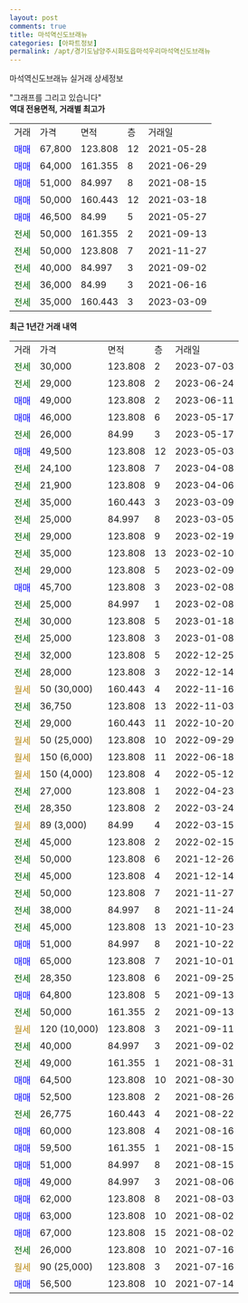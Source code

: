 ```yaml
---
layout: post
comments: true
title: 마석역신도브래뉴
categories: [아파트정보]
permalink: /apt/경기도남양주시화도읍마석우리마석역신도브래뉴
---
```


마석역신도브래뉴 실거래 상세정보

<script type="text/javascript">
  google.charts.load('current', {'packages':['line', 'corechart']});
  google.charts.setOnLoadCallback(drawChart);

  function drawChart() {
    var data = new google.visualization.DataTable();
    data.addColumn('date', '거래일');
    data.addColumn('number', "매매");
    data.addColumn('number', "전세");
    data.addColumn('number', "전매");

    data.addRows([[new Date(Date.parse("2023-07-03")), null, 30000, null], [new Date(Date.parse("2023-06-24")), null, 29000, null], [new Date(Date.parse("2023-06-11")), 49000, null, null], [new Date(Date.parse("2023-05-17")), 46000, null, null], [new Date(Date.parse("2023-05-17")), null, 26000, null], [new Date(Date.parse("2023-05-03")), 49500, null, null], [new Date(Date.parse("2023-04-08")), null, 24100, null], [new Date(Date.parse("2023-04-06")), null, 21900, null], [new Date(Date.parse("2023-03-09")), null, 35000, null], [new Date(Date.parse("2023-03-05")), null, 25000, null], [new Date(Date.parse("2023-02-19")), null, 29000, null], [new Date(Date.parse("2023-02-10")), null, 35000, null], [new Date(Date.parse("2023-02-09")), null, 29000, null], [new Date(Date.parse("2023-02-08")), 45700, null, null], [new Date(Date.parse("2023-02-08")), null, 25000, null], [new Date(Date.parse("2023-01-18")), null, 30000, null], [new Date(Date.parse("2023-01-08")), null, 25000, null], [new Date(Date.parse("2022-12-25")), null, 32000, null], [new Date(Date.parse("2022-12-14")), null, 28000, null], [new Date(Date.parse("2022-11-16")), null, null, null], [new Date(Date.parse("2022-11-03")), null, 36750, null], [new Date(Date.parse("2022-10-20")), null, 29000, null], [new Date(Date.parse("2022-09-29")), null, null, null], [new Date(Date.parse("2022-06-18")), null, null, null], [new Date(Date.parse("2022-05-12")), null, null, null], [new Date(Date.parse("2022-04-23")), null, 27000, null], [new Date(Date.parse("2022-03-24")), null, 28350, null], [new Date(Date.parse("2022-03-15")), null, null, null], [new Date(Date.parse("2022-02-15")), null, 45000, null], [new Date(Date.parse("2021-12-26")), null, 50000, null], [new Date(Date.parse("2021-12-14")), null, 45000, null], [new Date(Date.parse("2021-11-27")), null, 50000, null], [new Date(Date.parse("2021-11-24")), null, 38000, null], [new Date(Date.parse("2021-10-23")), null, 45000, null], [new Date(Date.parse("2021-10-22")), 51000, null, null], [new Date(Date.parse("2021-10-01")), 65000, null, null], [new Date(Date.parse("2021-09-25")), null, 28350, null], [new Date(Date.parse("2021-09-13")), 64800, null, null], [new Date(Date.parse("2021-09-13")), null, 50000, null], [new Date(Date.parse("2021-09-11")), null, null, null], [new Date(Date.parse("2021-09-02")), null, 40000, null], [new Date(Date.parse("2021-08-31")), null, 49000, null], [new Date(Date.parse("2021-08-30")), 64500, null, null], [new Date(Date.parse("2021-08-26")), 52500, null, null], [new Date(Date.parse("2021-08-22")), null, 26775, null], [new Date(Date.parse("2021-08-16")), 60000, null, null], [new Date(Date.parse("2021-08-15")), 59500, null, null], [new Date(Date.parse("2021-08-15")), 51000, null, null], [new Date(Date.parse("2021-08-06")), 49000, null, null], [new Date(Date.parse("2021-08-03")), 62000, null, null], [new Date(Date.parse("2021-08-02")), 63000, null, null], [new Date(Date.parse("2021-08-02")), 67000, null, null], [new Date(Date.parse("2021-07-16")), null, 26000, null], [new Date(Date.parse("2021-07-16")), null, null, null], [new Date(Date.parse("2021-07-14")), 56500, null, null]]);

    var options = {
      hAxis: {
        format: 'yyyy/MM/dd'
      },    
      lineWidth: 0,
      pointsVisible: true,    
      title: '최근 1년간 유형별 실거래가 분포',
      legend: { position: 'bottom' }
    };

    var formatter = new google.visualization.NumberFormat({pattern:'###,###'} );
    formatter.format(data, 1);
    formatter.format(data, 2);
    
    setTimeout(function() {
        var chart = new google.visualization.LineChart(document.getElementById('columnchart_material'));
        chart.draw(data, (options));
        document.getElementById('loading').style.display = 'none';
    }, 200);
  }
</script>


<div id="loading" style="z-index:20; display: block; margin-left: 0px">"그래프를 그리고 있습니다"</div>
<div id="columnchart_material" style="width: 95%; margin-left: 0px; display: block"></div>
<!-- contents start -->
<b>역대 전용면적, 거래별 최고가</b>
<table class="sortable">
    <tr>
      <td>거래</td>
      <td>가격</td>
      <td>면적</td>
      <td>층</td>
      <td>거래일</td>
    </tr>
        <tr>
          <td><a style="color: blue">매매</a></td>
          <td>67,800</td>
          <td>123.808</td>
          <td>12</td>
          <td>2021-05-28</td>
        </tr>            <tr>
          <td><a style="color: blue">매매</a></td>
          <td>64,000</td>
          <td>161.355</td>
          <td>8</td>
          <td>2021-06-29</td>
        </tr>            <tr>
          <td><a style="color: blue">매매</a></td>
          <td>51,000</td>
          <td>84.997</td>
          <td>8</td>
          <td>2021-08-15</td>
        </tr>            <tr>
          <td><a style="color: blue">매매</a></td>
          <td>50,000</td>
          <td>160.443</td>
          <td>12</td>
          <td>2021-03-18</td>
        </tr>            <tr>
          <td><a style="color: blue">매매</a></td>
          <td>46,500</td>
          <td>84.99</td>
          <td>5</td>
          <td>2021-05-27</td>
        </tr>        
        <tr>
              <td><a style="color: darkgreen">전세</a></td>
              <td>50,000</td>
              <td>161.355</td>
              <td>2</td>
              <td>2021-09-13</td>
            </tr>            <tr>
              <td><a style="color: darkgreen">전세</a></td>
              <td>50,000</td>
              <td>123.808</td>
              <td>7</td>
              <td>2021-11-27</td>
            </tr>            <tr>
              <td><a style="color: darkgreen">전세</a></td>
              <td>40,000</td>
              <td>84.997</td>
              <td>3</td>
              <td>2021-09-02</td>
            </tr>            <tr>
              <td><a style="color: darkgreen">전세</a></td>
              <td>36,000</td>
              <td>84.99</td>
              <td>3</td>
              <td>2021-06-16</td>
            </tr>            <tr>
              <td><a style="color: darkgreen">전세</a></td>
              <td>35,000</td>
              <td>160.443</td>
              <td>3</td>
              <td>2023-03-09</td>
            </tr>        
    
</table>

<b>최근 1년간 거래 내역</b>

<table class="sortable">
    <tr>
      <td>거래</td>
      <td>가격</td>
      <td>면적</td>
      <td>층</td>
      <td>거래일</td>
    </tr>
    <tr>
      <td><a style="color: darkgreen">전세</a></td>
      <td>30,000</td>
      <td>123.808</td>
      <td>2</td>
      <td>2023-07-03</td>
    </tr>          <tr>
      <td><a style="color: darkgreen">전세</a></td>
      <td>29,000</td>
      <td>123.808</td>
      <td>2</td>
      <td>2023-06-24</td>
    </tr>          <tr>
      <td><a style="color: blue">매매</a></td>
      <td>49,000</td>
      <td>123.808</td>
      <td>2</td>
      <td>2023-06-11</td>
    </tr>          <tr>
      <td><a style="color: blue">매매</a></td>
      <td>46,000</td>
      <td>123.808</td>
      <td>6</td>
      <td>2023-05-17</td>
    </tr>          <tr>
      <td><a style="color: darkgreen">전세</a></td>
      <td>26,000</td>
      <td>84.99</td>
      <td>3</td>
      <td>2023-05-17</td>
    </tr>          <tr>
      <td><a style="color: blue">매매</a></td>
      <td>49,500</td>
      <td>123.808</td>
      <td>12</td>
      <td>2023-05-03</td>
    </tr>          <tr>
      <td><a style="color: darkgreen">전세</a></td>
      <td>24,100</td>
      <td>123.808</td>
      <td>7</td>
      <td>2023-04-08</td>
    </tr>          <tr>
      <td><a style="color: darkgreen">전세</a></td>
      <td>21,900</td>
      <td>123.808</td>
      <td>9</td>
      <td>2023-04-06</td>
    </tr>          <tr>
      <td><a style="color: darkgreen">전세</a></td>
      <td>35,000</td>
      <td>160.443</td>
      <td>3</td>
      <td>2023-03-09</td>
    </tr>          <tr>
      <td><a style="color: darkgreen">전세</a></td>
      <td>25,000</td>
      <td>84.997</td>
      <td>8</td>
      <td>2023-03-05</td>
    </tr>          <tr>
      <td><a style="color: darkgreen">전세</a></td>
      <td>29,000</td>
      <td>123.808</td>
      <td>9</td>
      <td>2023-02-19</td>
    </tr>          <tr>
      <td><a style="color: darkgreen">전세</a></td>
      <td>35,000</td>
      <td>123.808</td>
      <td>13</td>
      <td>2023-02-10</td>
    </tr>          <tr>
      <td><a style="color: darkgreen">전세</a></td>
      <td>29,000</td>
      <td>123.808</td>
      <td>5</td>
      <td>2023-02-09</td>
    </tr>          <tr>
      <td><a style="color: blue">매매</a></td>
      <td>45,700</td>
      <td>123.808</td>
      <td>3</td>
      <td>2023-02-08</td>
    </tr>          <tr>
      <td><a style="color: darkgreen">전세</a></td>
      <td>25,000</td>
      <td>84.997</td>
      <td>1</td>
      <td>2023-02-08</td>
    </tr>          <tr>
      <td><a style="color: darkgreen">전세</a></td>
      <td>30,000</td>
      <td>123.808</td>
      <td>5</td>
      <td>2023-01-18</td>
    </tr>          <tr>
      <td><a style="color: darkgreen">전세</a></td>
      <td>25,000</td>
      <td>123.808</td>
      <td>3</td>
      <td>2023-01-08</td>
    </tr>          <tr>
      <td><a style="color: darkgreen">전세</a></td>
      <td>32,000</td>
      <td>123.808</td>
      <td>5</td>
      <td>2022-12-25</td>
    </tr>          <tr>
      <td><a style="color: darkgreen">전세</a></td>
      <td>28,000</td>
      <td>123.808</td>
      <td>3</td>
      <td>2022-12-14</td>
    </tr>          <tr>
      <td><a style="color: darkgoldenrod">월세</a></td>
      <td>50 (30,000)</td>
      <td>160.443</td>
      <td>4</td>
      <td>2022-11-16</td>
    </tr>          <tr>
      <td><a style="color: darkgreen">전세</a></td>
      <td>36,750</td>
      <td>123.808</td>
      <td>13</td>
      <td>2022-11-03</td>
    </tr>          <tr>
      <td><a style="color: darkgreen">전세</a></td>
      <td>29,000</td>
      <td>160.443</td>
      <td>11</td>
      <td>2022-10-20</td>
    </tr>          <tr>
      <td><a style="color: darkgoldenrod">월세</a></td>
      <td>50 (25,000)</td>
      <td>123.808</td>
      <td>10</td>
      <td>2022-09-29</td>
    </tr>          <tr>
      <td><a style="color: darkgoldenrod">월세</a></td>
      <td>150 (6,000)</td>
      <td>123.808</td>
      <td>11</td>
      <td>2022-06-18</td>
    </tr>          <tr>
      <td><a style="color: darkgoldenrod">월세</a></td>
      <td>150 (4,000)</td>
      <td>123.808</td>
      <td>4</td>
      <td>2022-05-12</td>
    </tr>          <tr>
      <td><a style="color: darkgreen">전세</a></td>
      <td>27,000</td>
      <td>123.808</td>
      <td>1</td>
      <td>2022-04-23</td>
    </tr>          <tr>
      <td><a style="color: darkgreen">전세</a></td>
      <td>28,350</td>
      <td>123.808</td>
      <td>2</td>
      <td>2022-03-24</td>
    </tr>          <tr>
      <td><a style="color: darkgoldenrod">월세</a></td>
      <td>89 (3,000)</td>
      <td>84.99</td>
      <td>4</td>
      <td>2022-03-15</td>
    </tr>          <tr>
      <td><a style="color: darkgreen">전세</a></td>
      <td>45,000</td>
      <td>123.808</td>
      <td>2</td>
      <td>2022-02-15</td>
    </tr>          <tr>
      <td><a style="color: darkgreen">전세</a></td>
      <td>50,000</td>
      <td>123.808</td>
      <td>6</td>
      <td>2021-12-26</td>
    </tr>          <tr>
      <td><a style="color: darkgreen">전세</a></td>
      <td>45,000</td>
      <td>123.808</td>
      <td>4</td>
      <td>2021-12-14</td>
    </tr>          <tr>
      <td><a style="color: darkgreen">전세</a></td>
      <td>50,000</td>
      <td>123.808</td>
      <td>7</td>
      <td>2021-11-27</td>
    </tr>          <tr>
      <td><a style="color: darkgreen">전세</a></td>
      <td>38,000</td>
      <td>84.997</td>
      <td>8</td>
      <td>2021-11-24</td>
    </tr>          <tr>
      <td><a style="color: darkgreen">전세</a></td>
      <td>45,000</td>
      <td>123.808</td>
      <td>13</td>
      <td>2021-10-23</td>
    </tr>          <tr>
      <td><a style="color: blue">매매</a></td>
      <td>51,000</td>
      <td>84.997</td>
      <td>8</td>
      <td>2021-10-22</td>
    </tr>          <tr>
      <td><a style="color: blue">매매</a></td>
      <td>65,000</td>
      <td>123.808</td>
      <td>7</td>
      <td>2021-10-01</td>
    </tr>          <tr>
      <td><a style="color: darkgreen">전세</a></td>
      <td>28,350</td>
      <td>123.808</td>
      <td>6</td>
      <td>2021-09-25</td>
    </tr>          <tr>
      <td><a style="color: blue">매매</a></td>
      <td>64,800</td>
      <td>123.808</td>
      <td>5</td>
      <td>2021-09-13</td>
    </tr>          <tr>
      <td><a style="color: darkgreen">전세</a></td>
      <td>50,000</td>
      <td>161.355</td>
      <td>2</td>
      <td>2021-09-13</td>
    </tr>          <tr>
      <td><a style="color: darkgoldenrod">월세</a></td>
      <td>120 (10,000)</td>
      <td>123.808</td>
      <td>3</td>
      <td>2021-09-11</td>
    </tr>          <tr>
      <td><a style="color: darkgreen">전세</a></td>
      <td>40,000</td>
      <td>84.997</td>
      <td>3</td>
      <td>2021-09-02</td>
    </tr>          <tr>
      <td><a style="color: darkgreen">전세</a></td>
      <td>49,000</td>
      <td>161.355</td>
      <td>1</td>
      <td>2021-08-31</td>
    </tr>          <tr>
      <td><a style="color: blue">매매</a></td>
      <td>64,500</td>
      <td>123.808</td>
      <td>10</td>
      <td>2021-08-30</td>
    </tr>          <tr>
      <td><a style="color: blue">매매</a></td>
      <td>52,500</td>
      <td>123.808</td>
      <td>2</td>
      <td>2021-08-26</td>
    </tr>          <tr>
      <td><a style="color: darkgreen">전세</a></td>
      <td>26,775</td>
      <td>160.443</td>
      <td>4</td>
      <td>2021-08-22</td>
    </tr>          <tr>
      <td><a style="color: blue">매매</a></td>
      <td>60,000</td>
      <td>123.808</td>
      <td>4</td>
      <td>2021-08-16</td>
    </tr>          <tr>
      <td><a style="color: blue">매매</a></td>
      <td>59,500</td>
      <td>161.355</td>
      <td>1</td>
      <td>2021-08-15</td>
    </tr>          <tr>
      <td><a style="color: blue">매매</a></td>
      <td>51,000</td>
      <td>84.997</td>
      <td>8</td>
      <td>2021-08-15</td>
    </tr>          <tr>
      <td><a style="color: blue">매매</a></td>
      <td>49,000</td>
      <td>84.997</td>
      <td>3</td>
      <td>2021-08-06</td>
    </tr>          <tr>
      <td><a style="color: blue">매매</a></td>
      <td>62,000</td>
      <td>123.808</td>
      <td>8</td>
      <td>2021-08-03</td>
    </tr>          <tr>
      <td><a style="color: blue">매매</a></td>
      <td>63,000</td>
      <td>123.808</td>
      <td>10</td>
      <td>2021-08-02</td>
    </tr>          <tr>
      <td><a style="color: blue">매매</a></td>
      <td>67,000</td>
      <td>123.808</td>
      <td>15</td>
      <td>2021-08-02</td>
    </tr>          <tr>
      <td><a style="color: darkgreen">전세</a></td>
      <td>26,000</td>
      <td>123.808</td>
      <td>10</td>
      <td>2021-07-16</td>
    </tr>          <tr>
      <td><a style="color: darkgoldenrod">월세</a></td>
      <td>90 (25,000)</td>
      <td>123.808</td>
      <td>3</td>
      <td>2021-07-16</td>
    </tr>          <tr>
      <td><a style="color: blue">매매</a></td>
      <td>56,500</td>
      <td>123.808</td>
      <td>10</td>
      <td>2021-07-14</td>
    </tr>      </table>
<!-- contents end -->    

